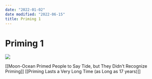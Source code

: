 ```yaml
---
date: "2022-01-02"
date modified: "2022-06-15"
title: Priming 1
---
```


# Priming 1
![](https://i.imgur.com/8Hfoo8j.png)

[[Moon-Ocean Primed People to Say Tide, but They Didn't Recognize Priming]]
[[Priming Lasts a Very Long Time (as Long as 17 years)]]
